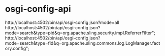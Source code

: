 # osgi-config-api







http://localhost:4502/bin/api/osgi-config.json?mode=all
http://localhost:4502/bin/api/osgi-config.json?mode=search&type=pid&q=org.apache.sling.security.impl.ReferrerFilter";
http://localhost:4502/bin/api/osgi-config.json?mode=search&type=fid&q=org.apache.sling.commons.log.LogManager.factory.config";
